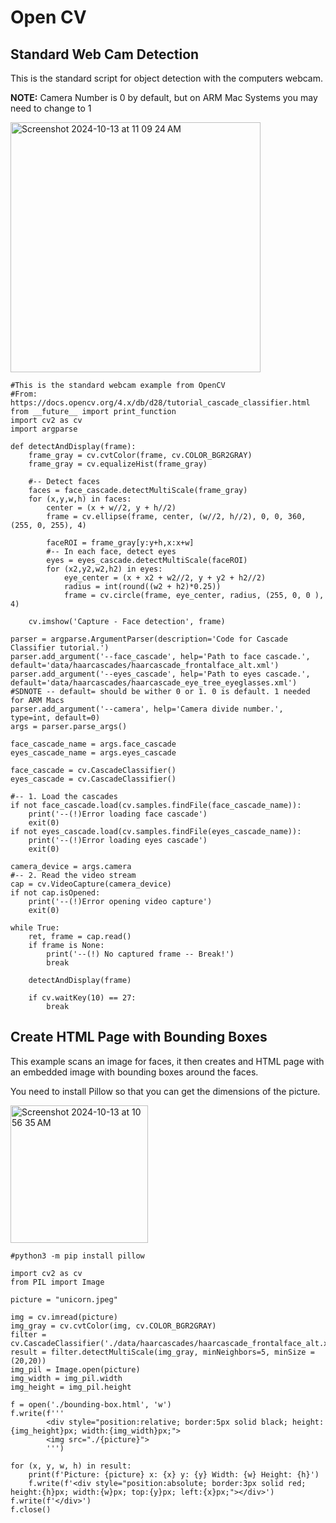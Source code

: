 # Open CV

## Standard Web Cam Detection

This is the standard script for object detection with the computers webcam.

**NOTE:** Camera Number is 0 by default, but on ARM Mac Systems you may need to change to 1

<img width="400" alt="Screenshot 2024-10-13 at 11 09 24 AM" src="https://github.com/user-attachments/assets/12a24533-136f-4958-997a-d9563c8bd94b">


```
#This is the standard webcam example from OpenCV
#From: https://docs.opencv.org/4.x/db/d28/tutorial_cascade_classifier.html
from __future__ import print_function
import cv2 as cv
import argparse
 
def detectAndDisplay(frame):
    frame_gray = cv.cvtColor(frame, cv.COLOR_BGR2GRAY)
    frame_gray = cv.equalizeHist(frame_gray)
 
    #-- Detect faces
    faces = face_cascade.detectMultiScale(frame_gray)
    for (x,y,w,h) in faces:
        center = (x + w//2, y + h//2)
        frame = cv.ellipse(frame, center, (w//2, h//2), 0, 0, 360, (255, 0, 255), 4)
 
        faceROI = frame_gray[y:y+h,x:x+w]
        #-- In each face, detect eyes
        eyes = eyes_cascade.detectMultiScale(faceROI)
        for (x2,y2,w2,h2) in eyes:
            eye_center = (x + x2 + w2//2, y + y2 + h2//2)
            radius = int(round((w2 + h2)*0.25))
            frame = cv.circle(frame, eye_center, radius, (255, 0, 0 ), 4)
 
    cv.imshow('Capture - Face detection', frame)
 
parser = argparse.ArgumentParser(description='Code for Cascade Classifier tutorial.')
parser.add_argument('--face_cascade', help='Path to face cascade.', default='data/haarcascades/haarcascade_frontalface_alt.xml')
parser.add_argument('--eyes_cascade', help='Path to eyes cascade.', default='data/haarcascades/haarcascade_eye_tree_eyeglasses.xml')
#SDNOTE -- default= should be wither 0 or 1. 0 is default. 1 needed for ARM Macs
parser.add_argument('--camera', help='Camera divide number.', type=int, default=0)
args = parser.parse_args()
 
face_cascade_name = args.face_cascade
eyes_cascade_name = args.eyes_cascade
 
face_cascade = cv.CascadeClassifier()
eyes_cascade = cv.CascadeClassifier()
 
#-- 1. Load the cascades
if not face_cascade.load(cv.samples.findFile(face_cascade_name)):
    print('--(!)Error loading face cascade')
    exit(0)
if not eyes_cascade.load(cv.samples.findFile(eyes_cascade_name)):
    print('--(!)Error loading eyes cascade')
    exit(0)
 
camera_device = args.camera
#-- 2. Read the video stream
cap = cv.VideoCapture(camera_device)
if not cap.isOpened:
    print('--(!)Error opening video capture')
    exit(0)
 
while True:
    ret, frame = cap.read()
    if frame is None:
        print('--(!) No captured frame -- Break!')
        break
 
    detectAndDisplay(frame)
 
    if cv.waitKey(10) == 27:
        break
```

## Create HTML Page with Bounding Boxes

This example scans an image for faces, it then creates and HTML page with an embedded image with bounding boxes around the faces.

You need to install Pillow so that you can get the dimensions of the picture.

<img width="220" alt="Screenshot 2024-10-13 at 10 56 35 AM" src="https://github.com/user-attachments/assets/4436a4d0-4ce1-4d5a-b8f7-cc248698af86">

```
#python3 -m pip install pillow

import cv2 as cv
from PIL import Image

picture = "unicorn.jpeg"

img = cv.imread(picture)
img_gray = cv.cvtColor(img, cv.COLOR_BGR2GRAY)
filter = cv.CascadeClassifier('./data/haarcascades/haarcascade_frontalface_alt.xml')
result = filter.detectMultiScale(img_gray, minNeighbors=5, minSize =(20,20))
img_pil = Image.open(picture)
img_width = img_pil.width
img_height = img_pil.height

f = open('./bounding-box.html', 'w')
f.write(f'''
        <div style="position:relative; border:5px solid black; height:{img_height}px; width:{img_width}px;">
        <img src="./{picture}">
        ''')

for (x, y, w, h) in result:
    print(f'Picture: {picture} x: {x} y: {y} Width: {w} Height: {h}')
    f.write(f'<div style="position:absolute; border:3px solid red; height:{h}px; width:{w}px; top:{y}px; left:{x}px;"></div>')
f.write(f'</div>')
f.close()

```
